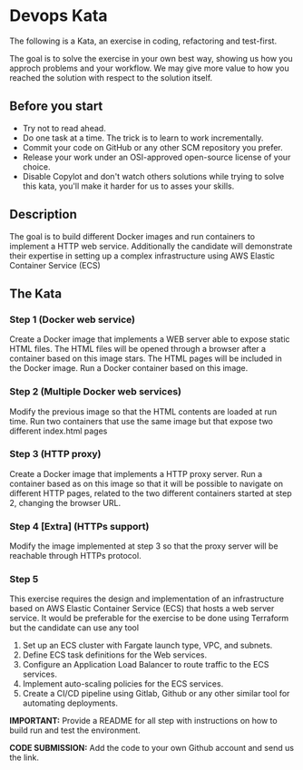 # Devops Kata
The following is a Kata, an exercise in coding, refactoring and test-first.

The goal is to solve the exercise in your own best way, showing us how you approch problems and your workflow. We may give more value to how you reached the solution with respect to the solution itself.

## Before you start
* Try not to read ahead.
* Do one task at a time. The trick is to learn to work incrementally.
* Commit your code on GitHub or any other SCM repository you prefer.
* Release your work under an OSI-approved open-source license of your choice.
* Disable Copylot and don't watch others solutions while trying to solve this kata, you'll make it harder for us to asses your skills.

## Description

The goal is to build different Docker images and run containers to implement a HTTP web service. Additionally the candidate will demonstrate their expertise in setting up a complex infrastructure using AWS Elastic Container Service (ECS)

## The Kata

### Step 1 (Docker web service)
Create a Docker image that implements a WEB server able to expose static HTML files. The HTML files will be opened through a browser after a container based on this image stars. The HTML pages will be included in the Docker image.
Run a Docker container based on this image.


### Step 2 (Multiple Docker web services)
Modify the previous image so that the HTML contents are loaded at run time. Run two containers that use the same image but that expose two different index.html pages


### Step 3 (HTTP proxy)
Create a Docker image that implements a HTTP proxy server. Run a container based as on this image so that it will be possible to navigate on different HTTP pages, related to the two different containers started at step 2, changing the browser URL.

### Step 4 [Extra] (HTTPs support)
Modify the image implemented at step 3 so that the proxy server will be reachable through HTTPs protocol.


### Step 5 
This exercise requires the design and implementation of an infrastructure based on AWS Elastic Container Service (ECS) that hosts a web server service. It would be preferable for the exercise to be done using Terraform but the candidate can use any tool 
1. Set up an ECS cluster with Fargate launch type, VPC, and subnets.
2. Define ECS task definitions for the Web services.
3. Configure an Application Load Balancer to route traffic to the ECS services.
4. Implement auto-scaling policies for the ECS services.
5. Create a CI/CD pipeline using Gitlab, Github or any other similar tool for automating deployments.
    

**IMPORTANT:** Provide a README for all step with instructions on how to build run and test the environment.

**CODE SUBMISSION:** Add the code to your own Github account and send us the link.
